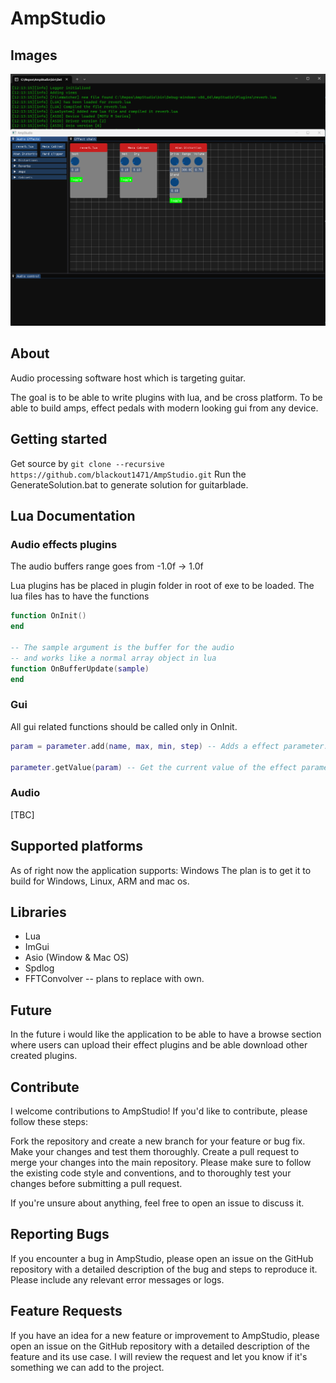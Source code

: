 # AmpStudio

## Images
![Alt text](git-resources/preview-1.png "Connected device and plugin window")

## About
Audio processing software host which is targeting guitar.

The goal is to be able to write plugins with lua, and be cross platform. To be able to build amps, effect pedals with modern looking gui from any device.

## Getting started
Get source by ```git clone --recursive https://github.com/blackout1471/AmpStudio.git```
Run the GenerateSolution.bat to generate solution for guitarblade.

## Lua Documentation
### Audio effects plugins
The audio buffers range goes from -1.0f -> 1.0f

Lua plugins has be placed in plugin folder in root of exe to be loaded.
The lua files has to have the functions
```lua
function OnInit()
end

-- The sample argument is the buffer for the audio
-- and works like a normal array object in lua
function OnBufferUpdate(sample)
end
```

### Gui
All gui related functions should be called only in OnInit.
```lua
param = parameter.add(name, max, min, step) -- Adds a effect parameter.

parameter.getValue(param) -- Get the current value of the effect parameter.
```
### Audio
[TBC]

## Supported platforms
As of right now the application supports: Windows
The plan is to get it to build for Windows, Linux, ARM and mac os.

## Libraries
* Lua
* ImGui
* Asio (Window & Mac OS)
* Spdlog
* FFTConvolver -- plans to replace with own.

## Future
In the future i would like the application to be able to have a browse section where users can upload their effect plugins and be able download other created plugins.

## Contribute
I welcome contributions to AmpStudio! If you'd like to contribute, please follow these steps:

Fork the repository and create a new branch for your feature or bug fix.
Make your changes and test them thoroughly.
Create a pull request to merge your changes into the main repository.
Please make sure to follow the existing code style and conventions, and to thoroughly test your changes before submitting a pull request.

If you're unsure about anything, feel free to open an issue to discuss it.

## Reporting Bugs
If you encounter a bug in AmpStudio, please open an issue on the GitHub repository with a detailed description of the bug and steps to reproduce it. Please include any relevant error messages or logs.

## Feature Requests
If you have an idea for a new feature or improvement to AmpStudio, please open an issue on the GitHub repository with a detailed description of the feature and its use case. I will review the request and let you know if it's something we can add to the project.
